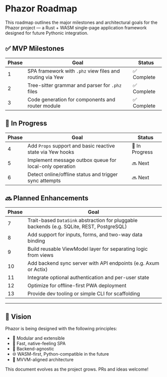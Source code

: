 # Phazor Roadmap

This roadmap outlines the major milestones and architectural goals for the Phazor project — a Rust + WASM single-page application framework designed for future Pythonic integration.

## ✅ MVP Milestones

| Phase | Goal | Status |
|-------|------|--------|
| 1 | SPA framework with `.phz` view files and routing via Yew | ✅ Complete |
| 2 | Tree-sitter grammar and parser for `.phz` files | ✅ Complete |
| 3 | Code generation for components and router module | ✅ Complete |

## 🚧 In Progress

| Phase | Goal | Status |
|-------|------|--------|
| 4 | Add `Props` support and basic reactive state via Yew hooks | 🚧 In Progress |
| 5 | Implement message outbox queue for local-only operation | 🔜 Next |
| 6 | Detect online/offline status and trigger sync attempts | 🔜 Next |

## 🔜 Planned Enhancements

| Phase | Goal |
|-------|------|
| 7 | Trait-based `DataSink` abstraction for pluggable backends (e.g. SQLite, REST, PostgreSQL) |
| 8 | Add support for inputs, forms, and two-way data binding |
| 9 | Build reusable ViewModel layer for separating logic from views |
| 10 | Add backend sync server with API endpoints (e.g. Axum or Actix) |
| 11 | Integrate optional authentication and per-user state |
| 12 | Optimize for offline-first PWA deployment |
| 13 | Provide dev tooling or simple CLI for scaffolding |

---

## 🧠 Vision

Phazor is being designed with the following principles:
- 🧩 Modular and extensible
- 🚀 Fast, native-feeling SPA
- 🔌 Backend-agnostic
- 🌐 WASM-first, Python-compatible in the future
- 🧠 MVVM-aligned architecture

This document evolves as the project grows. PRs and ideas welcome!

